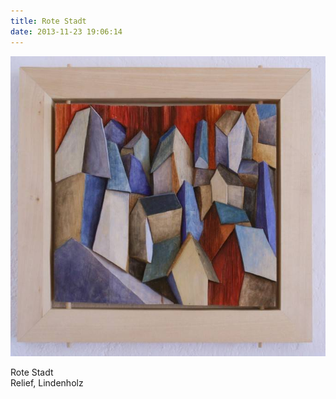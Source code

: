 ```yaml
---
title: Rote Stadt
date: 2013-11-23 19:06:14
---
```

![Rote Stadt](/img/holzreliefs/rote-stadt.jpg)

Rote Stadt<br>
Relief, Lindenholz
